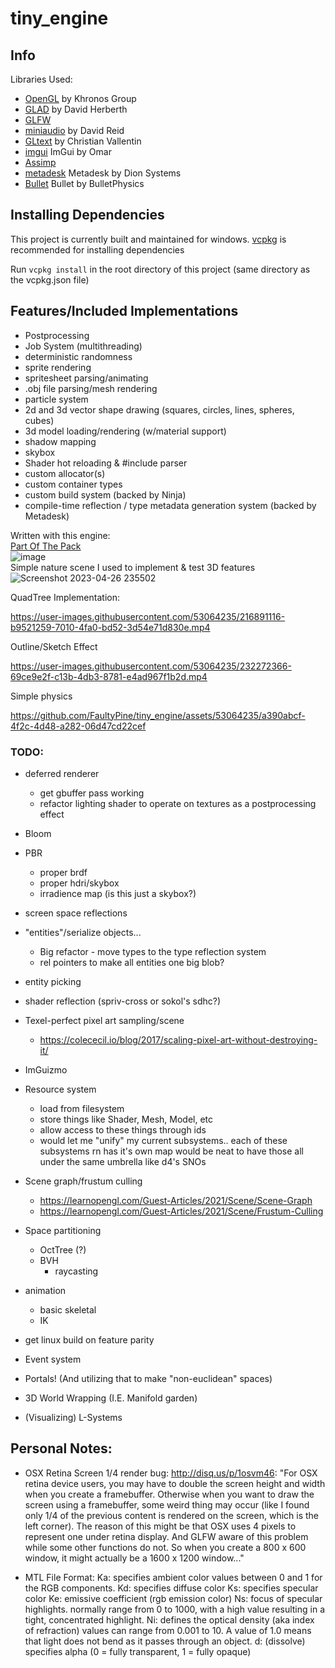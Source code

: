 # tiny_engine

## Info

Libraries Used:
- [OpenGL](https://www.opengl.org/) by Khronos Group
- [GLAD](https://glad.dav1d.de/) by David Herberth
- [GLFW](https://www.glfw.org/)
- [miniaudio](https://github.com/mackron/miniaudio) by David Reid
- [GLtext](https://github.com/vallentin/glText) by Christian Vallentin 
- [imgui](https://github.com/ocornut/imgui) ImGui by Omar
- [Assimp](https://github.com/assimp/assimp) 
- [metadesk](https://dion.systems/metadesk) Metadesk by Dion Systems
- [Bullet](https://github.com/bulletphysics/bullet3) Bullet by BulletPhysics


## Installing Dependencies

This project is currently built and maintained for windows. [vcpkg](https://vcpkg.io/en/) is recommended for installing dependencies

Run `vcpkg install` in the root directory of this project (same directory as the vcpkg.json file)

## Features/Included Implementations
- Postprocessing
- Job System (multithreading)
- deterministic randomness
- sprite rendering
- spritesheet parsing/animating
- .obj file parsing/mesh rendering
- particle system
- 2d and 3d vector shape drawing (squares, circles, lines, spheres, cubes)
- 3d model loading/rendering (w/material support)
- shadow mapping
- skybox
- Shader hot reloading & #include parser
- custom allocator(s)
- custom container types
- custom build system (backed by Ninja)
- compile-time reflection / type metadata generation system (backed by Metadesk)


Written with this engine:  
[Part Of The Pack](https://faultypine.itch.io/part-of-the-pack)  
![image](https://user-images.githubusercontent.com/53064235/211900902-6c979f44-357a-4449-adf0-40598d9a7edb.png)  
Simple nature scene I used to implement & test 3D features  
![Screenshot 2023-04-26 235502](https://user-images.githubusercontent.com/53064235/234755544-509599a3-1df1-4656-bcd0-6be7c841b4fb.png)


QuadTree Implementation:  

https://user-images.githubusercontent.com/53064235/216891116-b9521259-7010-4fa0-bd52-3d54e71d830e.mp4  

Outline/Sketch Effect  

https://user-images.githubusercontent.com/53064235/232272366-69ce9e2f-c13b-4db3-8781-e4ad967f1b2d.mp4  
  
Simple physics

https://github.com/FaultyPine/tiny_engine/assets/53064235/a390abcf-4f2c-4d48-a282-06d47cd22cef



### TODO:
- deferred renderer
    - get gbuffer pass working
    - refactor lighting shader to operate on textures as a postprocessing effect
- Bloom
- PBR
    - proper brdf
    - proper hdri/skybox
    - irradience map (is this just a skybox?)
- screen space reflections

- "entities"/serialize objects... 
    - Big refactor - move types to the type reflection system
    - rel pointers to make all entities one big blob?
- entity picking
- shader reflection (spriv-cross or sokol's sdhc?)
- Texel-perfect pixel art sampling/scene
    - https://colececil.io/blog/2017/scaling-pixel-art-without-destroying-it/
- ImGuizmo
- Resource system
    - load from filesystem
    - store things like Shader, Mesh, Model, etc
    - allow access to these things through ids
    - would let me "unify" my current subsystems.. each of these subsystems rn has it's own map
        would be neat to have those all under the same umbrella like d4's SNOs
- Scene graph/frustum culling 
    - https://learnopengl.com/Guest-Articles/2021/Scene/Scene-Graph
    - https://learnopengl.com/Guest-Articles/2021/Scene/Frustum-Culling
- Space partitioning
    - OctTree (?)
    - BVH
        - raycasting
- animation
    - basic skeletal
    - IK
- get linux build on feature parity
- Event system
- Portals! (And utilizing that to make "non-euclidean" spaces)
- 3D World Wrapping (I.E. Manifold garden)
- (Visualizing) L-Systems



## Personal Notes:
- OSX Retina Screen 1/4 render bug:
    http://disq.us/p/1osvm46: "For OSX retina device users, you may have to double the screen height and width when you create a framebuffer. Otherwise when you want to draw the screen using a framebuffer, some weird thing may occur (like I found only 1/4 of the previous content is rendered on the screen, which is the left corner).
    The reason of this might be that OSX uses 4 pixels to represent one under retina display. And GLFW aware of this problem while some other functions do not. So when you create a 800 x 600 window, it might actually be a 1600 x 1200 window..."

- MTL File Format:
Ka: specifies ambient color     values between 0 and 1 for the RGB components.
Kd: specifies diffuse color
Ks: specifies specular color
Ke: emissive coefficient (rgb emission color)
Ns: focus of specular highlights. normally range from 0 to 1000, with a high value resulting in a tight, concentrated highlight.
Ni: defines the optical density (aka index of refraction) values can range from 0.001 to 10. A value of 1.0 means that light does not bend as it passes through an object.
d: (dissolve) specifies alpha (0 = fully transparent, 1 = fully opaque)
